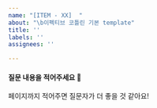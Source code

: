 ```yaml
---
name: "[ITEM - XX]  "
about: "\b이펙티브 코틀린 기본 template"
title: ''
labels: ''
assignees: ''

---
```


#### 질문 내용을 적어주세요 📝
페이지까지 적어주면 질문자가 더 좋을 것 같아요!
